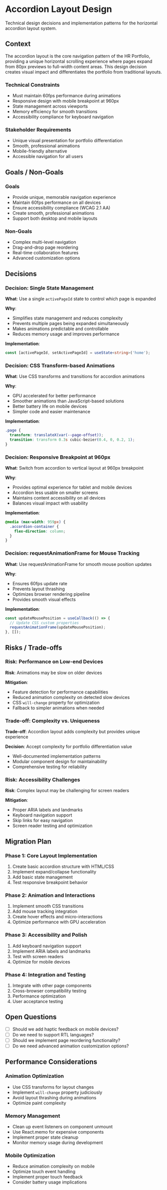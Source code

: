 # Accordion Layout Design

Technical design decisions and implementation patterns for the horizontal accordion layout system.

## Context

The accordion layout is the core navigation pattern of the HR Portfolio, providing a unique horizontal scrolling experience where pages expand from 80px previews to full-width content areas. This design decision creates visual impact and differentiates the portfolio from traditional layouts.

### Technical Constraints
- Must maintain 60fps performance during animations
- Responsive design with mobile breakpoint at 960px
- State management across viewports
- Memory efficiency for smooth transitions
- Accessibility compliance for keyboard navigation

### Stakeholder Requirements
- Unique visual presentation for portfolio differentiation
- Smooth, professional animations
- Mobile-friendly alternative
- Accessible navigation for all users

## Goals / Non-Goals

### Goals
- Provide unique, memorable navigation experience
- Maintain 60fps performance on all devices
- Ensure accessibility compliance (WCAG 2.1 AA)
- Create smooth, professional animations
- Support both desktop and mobile layouts

### Non-Goals
- Complex multi-level navigation
- Drag-and-drop page reordering
- Real-time collaboration features
- Advanced customization options

## Decisions

### Decision: Single State Management
**What**: Use a single `activePageId` state to control which page is expanded

**Why**:
- Simplifies state management and reduces complexity
- Prevents multiple pages being expanded simultaneously
- Makes animations predictable and controllable
- Reduces memory usage and improves performance

**Implementation**:
```typescript
const [activePageId, setActivePageId] = useState<string>('home');
```

### Decision: CSS Transform-based Animations
**What**: Use CSS transforms and transitions for accordion animations

**Why**:
- GPU accelerated for better performance
- Smoother animations than JavaScript-based solutions
- Better battery life on mobile devices
- Simpler code and easier maintenance

**Implementation**:
```css
.page {
  transform: translateX(var(--page-offset));
  transition: transform 0.3s cubic-bezier(0.4, 0, 0.2, 1);
}
```

### Decision: Responsive Breakpoint at 960px
**What**: Switch from accordion to vertical layout at 960px breakpoint

**Why**:
- Provides optimal experience for tablet and mobile devices
- Accordion less usable on smaller screens
- Maintains content accessibility on all devices
- Balances visual impact with usability

**Implementation**:
```css
@media (max-width: 959px) {
  .accordion-container {
    flex-direction: column;
  }
}
```

### Decision: requestAnimationFrame for Mouse Tracking
**What**: Use requestAnimationFrame for smooth mouse position updates

**Why**:
- Ensures 60fps update rate
- Prevents layout thrashing
- Optimizes browser rendering pipeline
- Provides smooth visual effects

**Implementation**:
```typescript
const updateMousePosition = useCallback(() => {
  // Update CSS custom properties
  requestAnimationFrame(updateMousePosition);
}, []);
```

## Risks / Trade-offs

### Risk: Performance on Low-end Devices
**Risk**: Animations may be slow on older devices

**Mitigation**:
- Feature detection for performance capabilities
- Reduced animation complexity on detected slow devices
- CSS `will-change` property for optimization
- Fallback to simpler animations when needed

### Trade-off: Complexity vs. Uniqueness
**Trade-off**: Accordion layout adds complexity but provides unique experience

**Decision**: Accept complexity for portfolio differentiation value
- Well-documented implementation patterns
- Modular component design for maintainability
- Comprehensive testing for reliability

### Risk: Accessibility Challenges
**Risk**: Complex layout may be challenging for screen readers

**Mitigation**:
- Proper ARIA labels and landmarks
- Keyboard navigation support
- Skip links for easy navigation
- Screen reader testing and optimization

## Migration Plan

### Phase 1: Core Layout Implementation
1. Create basic accordion structure with HTML/CSS
2. Implement expand/collapse functionality
3. Add basic state management
4. Test responsive breakpoint behavior

### Phase 2: Animation and Interactions
1. Implement smooth CSS transitions
2. Add mouse tracking integration
3. Create hover effects and micro-interactions
4. Optimize performance with GPU acceleration

### Phase 3: Accessibility and Polish
1. Add keyboard navigation support
2. Implement ARIA labels and landmarks
3. Test with screen readers
4. Optimize for mobile devices

### Phase 4: Integration and Testing
1. Integrate with other page components
2. Cross-browser compatibility testing
3. Performance optimization
4. User acceptance testing

## Open Questions

- [ ] Should we add haptic feedback on mobile devices?
- [ ] Do we need to support RTL languages?
- [ ] Should we implement page reordering functionality?
- [ ] Do we need advanced animation customization options?

## Performance Considerations

### Animation Optimization
- Use CSS transforms for layout changes
- Implement `will-change` property judiciously
- Avoid layout thrashing during animations
- Optimize paint complexity

### Memory Management
- Clean up event listeners on component unmount
- Use React.memo for expensive components
- Implement proper state cleanup
- Monitor memory usage during development

### Mobile Optimization
- Reduce animation complexity on mobile
- Optimize touch event handling
- Implement proper touch feedback
- Consider battery usage implications